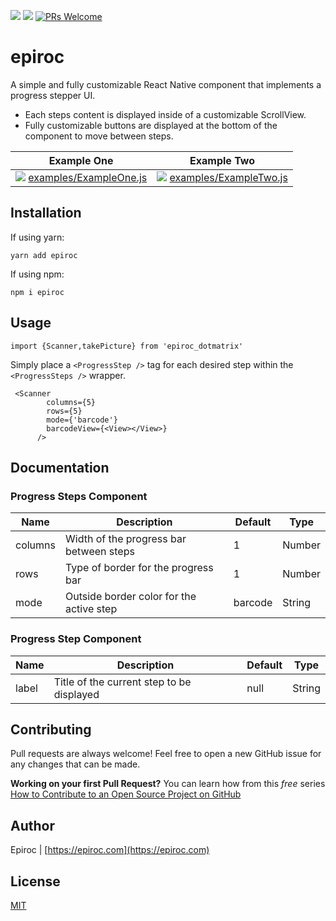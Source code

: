 ![](https://camo.githubusercontent.com/53a7f3cb98d43c970cece10bd058b38e1aed6ffb2e9dba51a4c5a1ce3249b0aa/68747470733a2f2f696d672e736869656c64732e696f2f6e706d2f762f72656163742d6e61746976652d70726f67726573732d73746570732e7376673f7374796c653d666c6174)
![](https://img.shields.io/npm/dt/epiroc.svg)
[![PRs Welcome](https://img.shields.io/badge/PRs-welcome-brightgreen.svg?style=flat-square)](http://makeapullrequest.com)

# epiroc

A simple and fully customizable React Native component that implements a progress stepper UI. 
* Each steps content is displayed inside of a customizable ScrollView. 
* Fully customizable buttons are displayed at the bottom of the component to move between steps.


Example One             |  Example Two
:-------------------------:|:-------------------------:
![](assets/epiroc_1.gif) [examples/ExampleOne.js](examples/ExampleOne.js)| ![](assets/epiroc_2.gif) [examples/ExampleTwo.js](examples/ExampleTwo.js)


## Installation

If using yarn:

```
yarn add epiroc
```

If using npm:

```
npm i epiroc
```

## Usage

```
import {Scanner,takePicture} from 'epiroc_dotmatrix'
```

Simply place a `<ProgressStep />` tag for each desired step within the `<ProgressSteps />` wrapper.

```
 <Scanner
        columns={5}
        rows={5}
        mode={'barcode'}
        barcodeView={<View></View>}
      />
```

## Documentation

### Progress Steps Component
| Name                      | Description                              | Default     | Type    |
|---------------------------|------------------------------------------|-------------|---------|
| columns               | Width of the progress bar between steps  | 1           | Number  |
| rows               | Type of border for the progress bar      | 1       | Number  |
| mode | Outside border color for the active step | barcode     | String  |

### Progress Step Component
| Name | Description | Default | Type |
|------------------|--------------------------------------------------------------------------|----------|---------|
| label | Title of the current step to be displayed | null | String |

## Contributing
Pull requests are always welcome! Feel free to open a new GitHub issue for any changes that can be made.

**Working on your first Pull Request?** You can learn how from this *free* series [How to Contribute to an Open Source Project on GitHub](https://)

## Author
Epiroc | [https://epiroc.com](https://epiroc.com)

## License
[MIT](./LICENSE)
